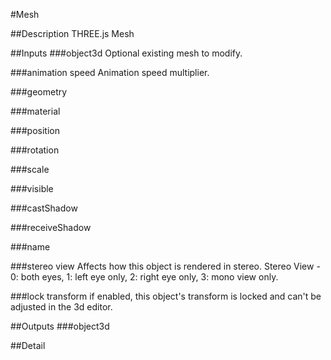 #Mesh

##Description
THREE.js Mesh

##Inputs
###object3d
Optional existing mesh to modify.

###animation speed
Animation speed multiplier.

###geometry


###material


###position


###rotation


###scale


###visible


###castShadow


###receiveShadow


###name


###stereo view
Affects how this object is rendered in stereo.
Stereo View - 0: both eyes, 1: left eye only, 2: right eye only, 3: mono view only.

###lock transform
if enabled, this object's transform is locked and can't be adjusted in the 3d editor.

##Outputs
###object3d


##Detail

